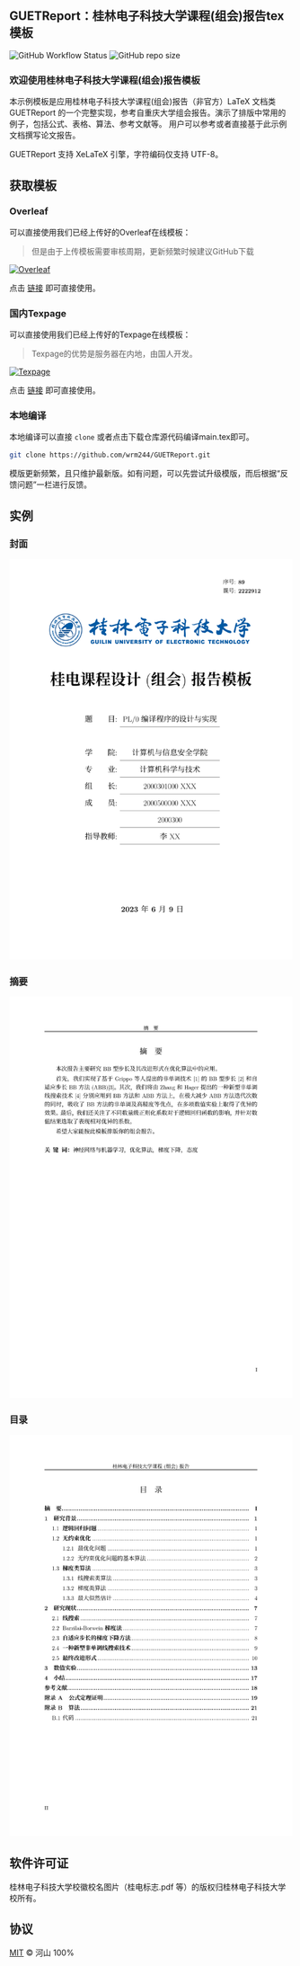 ## GUETReport：桂林电子科技大学课程(组会)报告tex模板
![GitHub Workflow Status](https://img.shields.io/github/actions/workflow/status/wrm244/GUETReport/test-tex.yml)
![GitHub repo size](https://img.shields.io/github/repo-size/wrm244/GUETReport)
### 欢迎使用桂林电子科技大学课程(组会)报告模板

本示例模板是应用桂林电子科技大学课程(组会)报告（非官方）LaTeX 文档类 GUETReport 的一个完整实现，参考自重庆大学组会报告。演示了排版中常用的例子，包括公式、表格、算法、参考文献等。
用户可以参考或者直接基于此示例文档撰写论文报告。

GUETReport 支持 XeLaTeX 引擎，字符编码仅支持 UTF-8。

## 获取模板

### Overleaf
可以直接使用我们已经上传好的Overleaf在线模板：
> 但是由于上传模板需要审核周期，更新频繁时候建议GitHub下载

[![Overleaf](https://img.shields.io/badge/Overleaf-GUETReport-green.svg)](https://www.overleaf.com/latex/templates/guetreport/qkvhzyszxscq)

点击 [链接](https://www.overleaf.com/latex/templates/guetreport/qkvhzyszxscq) 即可直接使用。

### 国内Texpage
可以直接使用我们已经上传好的Texpage在线模板：
> Texpage的优势是服务器在内地，由国人开发。

[![Texpage](https://img.shields.io/badge/Texpage-GUETReport-green.svg)](https://texpage.com/template/ad704bfa-4d80-4f15-a842-e31ee307fff5)

点击 [链接](https://texpage.com/template/ad704bfa-4d80-4f15-a842-e31ee307fff5) 即可直接使用。

### 本地编译

本地编译可以直接 `clone` 或者点击下载仓库源代码编译main.tex即可。

```bash
git clone https://github.com/wrm244/GUETReport.git
```
模版更新频繁，且只维护最新版。如有问题，可以先尝试升级模版，而后根据“反馈问题”一栏进行反馈。

## 实例


### 封面

![cover](./figures/cover.png)


### 摘要

![abstract](./figures/abstract.png)


### 目录

![contents](./figures/contents.png)

## 软件许可证
桂林电子科技大学校徽校名图片（桂电标志.pdf 等）的版权归桂林电子科技大学校所有。

## 协议
[MIT](./LICENSE) © 河山 100%
